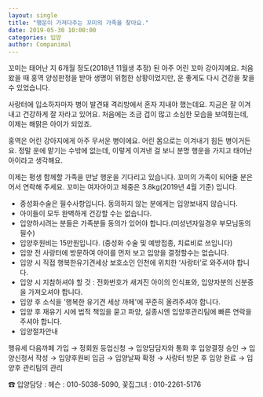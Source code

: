 ```yaml
---
layout: single
title: "행운이 가져다주는 꼬미의 가족을 찾아요."
date: 2019-05-30 10:00:00
categories: 입양
author: Companimal
---
```


꼬미는 태어난 지 6개월 정도(2018년 11월생 추정) 된 아주 어린 꼬마 강아지예요. 처음 왔을 때 홍역 양성판정을 받아 생명이 위험한 상황이었지만, 운 좋게도 다시 건강을 찾을 수 있었습니다.

사랑터에 입소하자마자 병이 발견돼 격리방에서 혼자 지내야 했는데요. 지금은 잘 이겨내고 건강하게 잘 자라고 있어요. 처음에는 조금 겁이 많고 소심한 모습을 보여줬는데, 이제는 해맑은 아이가 되었죠.

홍역은 어린 강아지에게 아주 무서운 병이에요. 어린 몸으로는 이겨내기 힘든 병이거든요. 정말 운에 맡기는 수밖에 없는데, 이렇게 이겨낸 걸 보니 분명 행운을 가지고 태어난 아이라고 생각해요.

이제는 평생 함께할 가족을 만날 행운을 기다리고 있습니다. 꼬미의 가족이 되어줄 분은 어서 연락해 주세요. 꼬미는 여자아이고 체중은 3.8kg(2019년 4월 기준) 입니다.

- 중성화수술은 필수사항입니다. 동의하지 않는 분에게는 입양보내지 않습니다.
- 아이들이 모두 완벽하게 건강할 수는 없습니다.
- 입양하시려는 분들은 가족분들 동의가 있어야 합니다.(미성년자일경우 부모님동의 필수)
- 입양후원비는 15만원입니다. (중성화 수술 및 예방접종, 치료비로 쓰입니다)
- 입양 전 사랑터에 방문하여 아이를 먼저 보고 입양을 결정할수는 없습니다.
- 입양 시 직접 행복한유기견세상 보호소인 인천에 위치한 ‘사랑터’로 와주셔야 합니다.
- 입양 시 지참하셔야 할 것 : 전화번호가 새겨진 아이의 인식표와, 입양자분의 신분증을 가져오셔야 합니다.
- 입양 후 소식을 '행복한 유기견 세상 까페'에 꾸준히 올려주셔야 합니다.
- 입양 후 재유기 시에 법적 책임을 묻고 파양, 실종시엔 입양후관리팀에 빠른 연락을 주셔야 합니다.
- 입양절차안내

행유세 다음까페 가입 → 정회원 등업신청 → 입양담담자와 통화 후 입양결정 승인 → 입양신청서 작성 → 입양후원비 입금 → 입양날짜 확정 → 사랑터 방문 후 입양 완료 → 입양후 관리팀의 관리

☎ 입양담당 : 헤슨 : 010-5038-5090, 꽃집그녀 : 010-2261-5176
